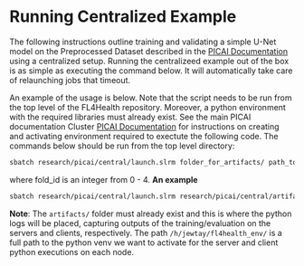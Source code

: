 # Running Centralized Example

The following instructions outline training and validating a simple U-Net model on the Preprocessed Dataset described in the [PICAI Documentation](/research/picai/README.md) using a centralized setup. Running the centralizeed example out of the box is as simple as executing the command below. It will automatically take care of relaunching jobs that timeout.

An example of the usage is below. Note that the script needs to be run from the top level of the FL4Health repository. Moreover, a python environment with the required libraries must already exist.  See the main PICAI documentation Cluster [PICAI Documentation](/research/picai/README.md) for instructions on creating and activating environment required to exectute the following code. The commands below should be run from the top level directory:

```bash
sbatch research/picai/central/launch.slrm folder_for_artifacts/ path_to_desired_venv/ fold_id run_name
```
where fold_id is an integer from 0 - 4.
__An example__
```bash
sbatch research/picai/central/launch.slrm research/picai/central/artifacts/ /h/jewtay/fl4health_env/ 0 test_run
```

__Note__: The `artifacts/` folder must already exist and this is where the python logs will be placed, capturing outputs of the training/evaluation on the servers and clients, respectively. The path `/h/jewtay/fl4health_env/` is a full path to the python venv we want to activate for the server and client python executions on each node.

